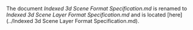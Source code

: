 
The document <em>Indexed 3d Scene Format Specification.md</em> is renamed to <em>Indexed 3d Scene Layer Format Specification.md</em> and is located [here](../Indexed 3d Scene Layer Format Specification.md).
